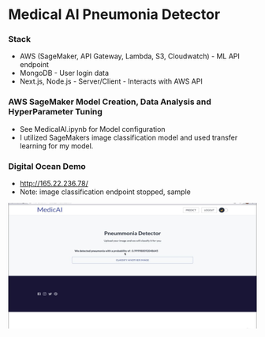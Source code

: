 # Medical AI Pneumonia Detector

### Stack
- AWS (SageMaker, API Gateway, Lambda, S3, Cloudwatch) - ML API endpoint
- MongoDB - User login data
- Next.js, Node.js - Server/Client - Interacts with AWS API
### AWS SageMaker Model Creation, Data Analysis and HyperParameter Tuning
- See MedicalAI.ipynb for Model configuration
- I utilized SageMakers image classification model and used transfer learning for my model.

### Digital Ocean Demo
- http://165.22.236.78/
- Note: image classification endpoint stopped, sample 

![alt text](./githubdemo.JPG)
